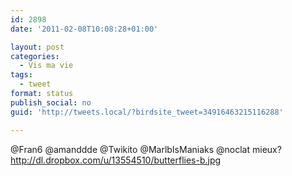 ```yaml
---
id: 2898
date: '2011-02-08T10:08:28+01:00'

layout: post
categories:
  - Vis ma vie
tags:
  - tweet
format: status
publish_social: no
guid: 'http://tweets.local/?birdsite_tweet=34916463215116288'

---
```


@Fran6 @amanddde @Twikito @MarlbIsManiaks @noclat mieux? http://dl.dropbox.com/u/13554510/butterflies-b.jpg